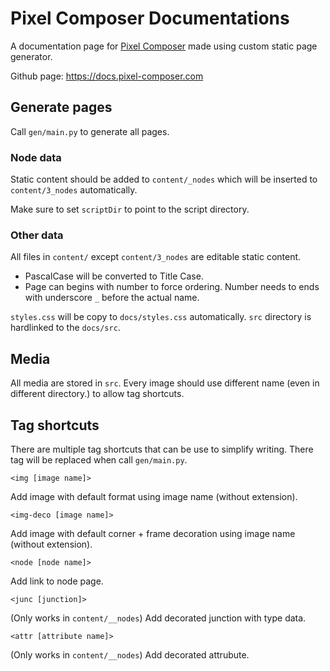 # Pixel Composer Documentations

A documentation page for [Pixel Composer](https://github.com/Ttanasart-pt/Pixel-Composer) made using custom static page generator.

Github page: https://docs.pixel-composer.com

## Generate pages

Call `gen/main.py` to generate all pages.

### Node data

Static content should be added to `content/_nodes` which will be inserted to `content/3_nodes` automatically.

Make sure to set `scriptDir` to point to the script directory.

### Other data

All files in `content/` except `content/3_nodes` are editable static content.

- PascalCase will be converted to  Title Case. 
- Page can begins with number to force ordering. Number needs to ends with underscore `_` before the actual name.

`styles.css` will be copy to `docs/styles.css` automatically. `src` directory is hardlinked to the `docs/src`.

## Media

All media are stored in `src`. Every image should use different name (even in different directory.) to allow tag shortcuts.

## Tag shortcuts

There are multiple tag shortcuts that can be use to simplify writing. There tag will be replaced when call `gen/main.py`.

`<img [image name]>`

Add image with default format using image name (without extension).

`<img-deco [image name]>`

Add image with default corner + frame decoration using image name (without extension).

`<node [node name]>`

Add link to node page.

`<junc [junction]>`

(Only works in `content/__nodes`) Add decorated junction with type data.

`<attr [attribute name]>`

(Only works in `content/__nodes`) Add decorated attrubute.
